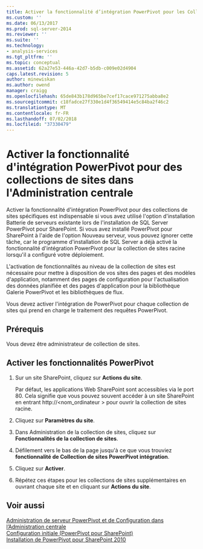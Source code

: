 ```yaml
---
title: Activer la fonctionnalité d’intégration PowerPivot pour les Collections de sites dans l’Administration centrale | Microsoft Docs
ms.custom: ''
ms.date: 06/13/2017
ms.prod: sql-server-2014
ms.reviewer: ''
ms.suite: ''
ms.technology:
- analysis-services
ms.tgt_pltfrm: ''
ms.topic: conceptual
ms.assetid: 62a27e53-446a-42d7-b5db-c009e02d4904
caps.latest.revision: 5
author: minewiskan
ms.author: owend
manager: craigg
ms.openlocfilehash: 65de843b178d965be7cef17cace971275abba8e2
ms.sourcegitcommit: c18fadce27f330e1d4f36549414e5c84ba2f46c2
ms.translationtype: MT
ms.contentlocale: fr-FR
ms.lasthandoff: 07/02/2018
ms.locfileid: "37330479"
---
```

# <a name="activate-powerpivot-feature-integration-for-site-collections-in-central-administration"></a>Activer la fonctionnalité d'intégration PowerPivot pour des collections de sites dans l'Administration centrale
  Activer la fonctionnalité d'intégration PowerPivot pour des collections de sites spécifiques est indispensable si vous avez utilisé l'option d'installation Batterie de serveurs existante lors de l'installation de SQL Server PowerPivot pour SharePoint. Si vous avez installé PowerPivot pour SharePoint à l'aide de l'option Nouveau serveur, vous pouvez ignorer cette tâche, car le programme d'installation de SQL Server a déjà activé la fonctionnalité d'intégration PowerPivot pour la collection de sites racine lorsqu'il a configuré votre déploiement.  
  
 L'activation de fonctionnalités au niveau de la collection de sites est nécessaire pour mettre à disposition de vos sites des pages et des modèles d'application, notamment des pages de configuration pour l'actualisation des données planifiée et des pages d'application pour la bibliothèque Galerie PowerPivot et les bibliothèques de flux.  
  
 Vous devez activer l'intégration de PowerPivot pour chaque collection de sites qui prend en charge le traitement des requêtes PowerPivot.  
  
## <a name="prerequisites"></a>Prérequis  
 Vous devez être administrateur de collection de sites.  
  
## <a name="activate-powerpivot-features"></a>Activer les fonctionnalités PowerPivot  
  
1.  Sur un site SharePoint, cliquez sur **Actions du site**.  
  
     Par défaut, les applications Web SharePoint sont accessibles via le port 80. Cela signifie que vous pouvez souvent accéder à un site SharePoint en entrant http://\<nom_ordinateur > pour ouvrir la collection de sites racine.  
  
2.  Cliquez sur **Paramètres du site**.  
  
3.  Dans Administration de la collection de sites, cliquez sur **Fonctionnalités de la collection de sites**.  
  
4.  Défilement vers le bas de la page jusqu'à ce que vous trouviez **fonctionnalité de Collection de sites PowerPivot intégration**.  
  
5.  Cliquez sur **Activer**.  
  
6.  Répétez ces étapes pour les collections de sites supplémentaires en ouvrant chaque site et en cliquant sur **Actions du site**.  
  
## <a name="see-also"></a>Voir aussi  
 [Administration de serveur PowerPivot et de Configuration dans l’Administration centrale](power-pivot-server-administration-and-configuration-in-central-administration.md)   
 [Configuration initiale &#40;PowerPivot pour SharePoint&#41;](../../sql-server/install/initial-configuration-powerpivot-for-sharepoint.md)   
 [Installation de PowerPivot pour SharePoint 2010](../../sql-server/install/powerpivot-for-sharepoint-2010-installation.md)  
  
  
